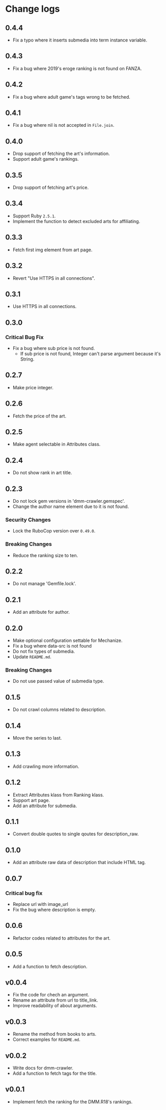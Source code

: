 # Change logs

## 0.4.4

- Fix a typo where it inserts submedia into term instance variable.

## 0.4.3

- Fix a bug where 2019's eroge ranking is not found on FANZA.

## 0.4.2

- Fix a bug where adult game's tags wrong to be fetched.

## 0.4.1

- Fix a bug where nil is not accepted in `File.join`.

## 0.4.0

- Drop support of fetching the art's information.
- Support adult game's rankings.

## 0.3.5

- Drop support of fetching art's price.

## 0.3.4

- Support Ruby `2.5.1`.
- Implement the function to detect excluded arts for affiliating.

## 0.3.3

- Fetch first img element from art page.

## 0.3.2

- Revert "Use HTTPS in all connections".

## 0.3.1

- Use HTTPS in all connections.

## 0.3.0

### Critical Bug Fix

- Fix a bug where sub price is not found.
  - If sub price is not found, Integer can't parse argument because it's String.

## 0.2.7

- Make price integer.

## 0.2.6

- Fetch the price of the art.

## 0.2.5

- Make agent selectable in Attributes class.

## 0.2.4

- Do not show rank in art title.

## 0.2.3

- Do not lock gem versions in 'dmm-crawler.gemspec'.
- Change the author name element due to it is not found.

### Security Changes

- Lock the RuboCop version over `0.49.0`.

### Breaking Changes

- Reduce the ranking size to ten.

## 0.2.2

- Do not manage 'Gemfile.lock'.

## 0.2.1

- Add an attribute for author.

## 0.2.0

- Make optional configuration settable for Mechanize.
- Fix a bug where data-src is not found
- Do not fix types of submedia.
- Update `README.md`.

### Breaking Changes

- Do not use passed value of submedia type.

## 0.1.5

- Do not crawl columns related to description.

## 0.1.4

- Move the series to last.

## 0.1.3

- Add crawling more information.

## 0.1.2

- Extract Attributes klass from Ranking klass.
- Support art page.
- Add an attribute for submedia.

## 0.1.1

- Convert double quotes to single qoutes for description_raw.

## 0.1.0

- Add an attribute raw data of description that include HTML tag.

## 0.0.7

### Critical bug fix

- Replace url with image_url
- Fix the bug where description is empty.

## 0.0.6

- Refactor codes related to attributes for the art.

## 0.0.5

- Add a function to fetch description.

## v0.0.4

- Fix the code for chech an argument.
- Rename an attribute from url to title_link.
- Improve readability of about arguments.

## v0.0.3

- Rename the method from books to arts.
- Correct examples for `README.md`.

## v0.0.2

- Write docs for dmm-crawler.
- Add a function to fetch tags for the title.

## v0.0.1

- Implement fetch the ranking for the DMM.R18's rankings.
